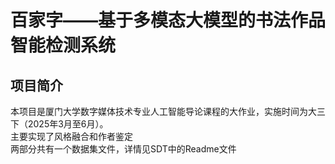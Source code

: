 # 百家字——基于多模态大模型的书法作品智能检测系统

## 项目简介

本项目是厦门大学数字媒体技术专业人工智能导论课程的大作业，实施时间为大三下（2025年3月至6月）。  
主要实现了风格融合和作者鉴定  
两部分共有一个数据集文件，详情见SDT中的Readme文件  
